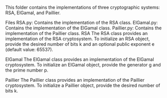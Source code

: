 This folder contains the implementations of three cryptographic systems: RSA, ElGamal, and Paillier.

Files
RSA.py: Contains the implementation of the RSA class.
ElGamal.py: Contains the implementation of the ElGamal class.
Paillier.py: Contains the implementation of the Paillier class.
RSA
The RSA class provides an implementation of the RSA cryptosystem. To initialize an RSA object, provide the desired number of bits k and an optional public exponent e (default value: 65537).

ElGamal
The ElGamal class provides an implementation of the ElGamal cryptosystem. To initialize an ElGamal object, provide the generator g and the prime number p.

Paillier
The Paillier class provides an implementation of the Paillier cryptosystem. To initialize a Paillier object, provide the desired number of bits k.

